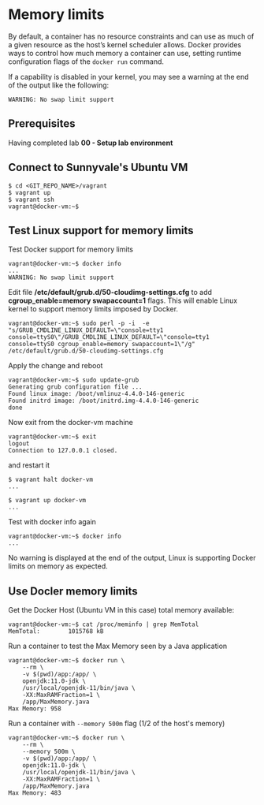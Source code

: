 # Memory limits

By default, a container has no resource constraints and can use as much of a given resource as the host’s kernel scheduler allows. Docker provides ways to control how much memory a container can use, setting runtime configuration flags of the `docker run` command.

If a capability is disabled in your kernel, you may see a warning at the end of the output like the following:

```
WARNING: No swap limit support
```

## Prerequisites

Having completed lab **00 - Setup lab environment**


## Connect to Sunnyvale's Ubuntu VM

```console
$ cd <GIT_REPO_NAME>/vagrant
$ vagrant up
$ vagrant ssh
vagrant@docker-vm:~$ 
```

## Test Linux support for memory limits

Test Docker support for memory limits

```console
vagrant@docker-vm:~$ docker info
...
WARNING: No swap limit support
``` 

Edit file **/etc/default/grub.d/50-cloudimg-settings.cfg** to add **cgroup_enable=memory swapaccount=1** flags. This will enable Linux kernel to support memory limits imposed by Docker.

```console
vagrant@docker-vm:~$ sudo perl -p -i  -e "s/GRUB_CMDLINE_LINUX_DEFAULT=\"console=tty1 console=ttyS0\"/GRUB_CMDLINE_LINUX_DEFAULT=\"console=tty1 console=ttyS0 cgroup_enable=memory swapaccount=1\"/g" /etc/default/grub.d/50-cloudimg-settings.cfg
``` 

Apply the change and reboot 

```console
vagrant@docker-vm:~$ sudo update-grub 
Generating grub configuration file ...
Found linux image: /boot/vmlinuz-4.4.0-146-generic
Found initrd image: /boot/initrd.img-4.4.0-146-generic
done
``` 

Now exit from the docker-vm machine 

```console
vagrant@docker-vm:~$ exit
logout
Connection to 127.0.0.1 closed.
```
and restart it

```console
$ vagrant halt docker-vm
...
```


```console
$ vagrant up docker-vm
...
```

Test with docker info again

```console
vagrant@docker-vm:~$ docker info
...

``` 
No warning is displayed at the end of the output, Linux is supporting Docker limits on memory as expected.


## Use Docler memory limits

Get the Docker Host (Ubuntu VM in this case) total memory available:

```console
vagrant@docker-vm:~$ cat /proc/meminfo | grep MemTotal
MemTotal:        1015768 kB
```

Run a container to test the Max Memory seen by a Java application

```console
vagrant@docker-vm:~$ docker run \
    --rm \
    -v $(pwd)/app:/app/ \
    openjdk:11.0-jdk \
    /usr/local/openjdk-11/bin/java \
    -XX:MaxRAMFraction=1 \
    /app/MaxMemory.java
Max Memory: 958
``` 

Run a container with `--memory 500m` flag (1/2 of the host's memory)

```console
vagrant@docker-vm:~$ docker run \
    --rm \
    --memory 500m \
    -v $(pwd)/app:/app/ \
    openjdk:11.0-jdk \
    /usr/local/openjdk-11/bin/java \
    -XX:MaxRAMFraction=1 \
    /app/MaxMemory.java
Max Memory: 483
``` 



